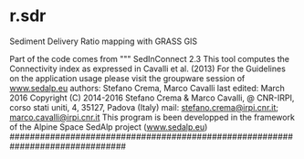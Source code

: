 # r.sdr
Sediment Delivery Ratio mapping with GRASS GIS

Part of the code comes from
"""
SedInConnect 2.3
This tool computes the Connectivity index as expressed in Cavalli et al. (2013)
For the Guidelines on the application usage please visit the groupware session of www.sedalp.eu
authors: Stefano Crema, Marco Cavalli
last edited: March 2016
Copyright (C) 2014-2016  Stefano Crema & Marco Cavalli, @ CNR-IRPI, corso stati uniti, 4, 35127, Padova (Italy)
mail: stefano.crema@irpi.cnr.it; marco.cavalli@irpi.cnr.it
This program is been developped in the framework of the Alpine Space SedAlp project (www.sedalp.eu)
###############################################################################